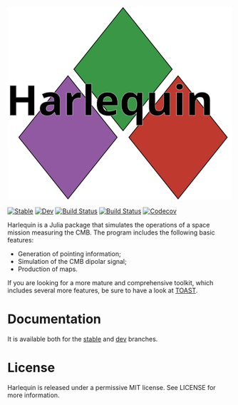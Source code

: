 ![Harlequin](harlequin_logo.svg)

[![Stable](https://img.shields.io/badge/docs-stable-blue.svg)](https://ziotom78.github.io/Harlequin.jl/stable)
[![Dev](https://img.shields.io/badge/docs-dev-blue.svg)](https://ziotom78.github.io/Harlequin.jl/dev)
[![Build Status](https://travis-ci.com/ziotom78/Harlequin.jl.svg?branch=master)](https://travis-ci.com/ziotom78/Harlequin.jl)
[![Build Status](https://ci.appveyor.com/api/projects/status/github/ziotom78/Harlequin.jl?svg=true)](https://ci.appveyor.com/project/ziotom78/Harlequin-jl)
[![Codecov](https://codecov.io/gh/ziotom78/Harlequin.jl/branch/master/graph/badge.svg)](https://codecov.io/gh/ziotom78/Harlequin.jl)

Harlequin is a Julia package that simulates the operations of a space
mission measuring the CMB. The program includes the following basic
features:

- Generation of pointing information;
- Simulation of the CMB dipolar signal;
- Production of maps.

If you are looking for a more mature and comprehensive toolkit, which
includes several more features, be sure to have a look at
[TOAST](https://github.com/hpc4cmb/toast).

# Documentation

It is available both for the
[stable](https://ziotom78.github.io/Harlequin.jl/stable) and
[dev](https://ziotom78.github.io/Harlequin.jl/dev) branches.

# License

Harlequin is released under a permissive MIT license. See LICENSE for
more information.
